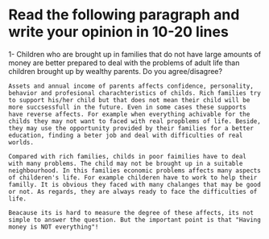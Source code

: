 # Read the following paragraph and write your opinion in 10-20 lines

 1- Children who are brought up in families that do not have large amounts of money are better prepared to deal with the problems of adult life than children brought up by wealthy parents. Do you agree/disagree?

    Assets and annual income of parents affects confidence, personality, behavior and profesional charachteristics of childs. Rich families try to support his/her child but that does not mean their child will be more succsessfull in the future. Even in some cases these supports have reverse affects. For example when everything achivable for the childs they may not want to faced with real propblems of life. Beside, they may use the opportunity provided by their families for a better education, finding a beter job and deal with difficulties of real worlds.  

    Compared with rich families, childs in poor faimilies have to deal with many problems. The child may not be brought up in a suitable neighbourhood. In this families economic problems affects many aspects of childeren's life. For example childeren have to work to help their familly. It is obvious they faced with many chalanges that may be good or not. As regards, they are always ready to face the difficulties of life.

    Beacause its is hard to measure the degree of these affects, its not simple to answer the question. But the important point is that "Having money is NOT everything"!
